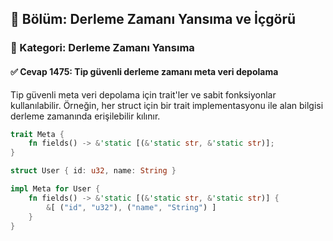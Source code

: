 ## 📘 Bölüm: Derleme Zamanı Yansıma ve İçgörü
### 🔹 Kategori: Derleme Zamanı Yansıma
#### ✅ Cevap 1475: Tip güvenli derleme zamanı meta veri depolama

Tip güvenli meta veri depolama için trait'ler ve sabit fonksiyonlar kullanılabilir. Örneğin, her struct için bir trait implementasyonu ile alan bilgisi derleme zamanında erişilebilir kılınır.

```rust
trait Meta {
    fn fields() -> &'static [(&'static str, &'static str)];
}

struct User { id: u32, name: String }

impl Meta for User {
    fn fields() -> &'static [(&'static str, &'static str)] {
        &[ ("id", "u32"), ("name", "String") ]
    }
}
```
